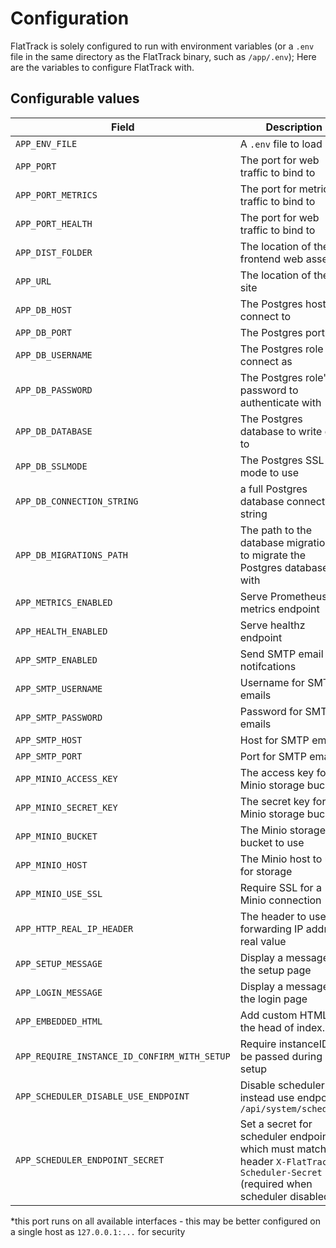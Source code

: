 # Configuration

FlatTrack is solely configured to run with environment variables (or a `.env` file in the same directory as the FlatTrack binary, such as `/app/.env`); Here are the variables to configure FlatTrack with.

## Configurable values

| Field                                        | Description                                                                                                                   | Default               |
|----------------------------------------------|-------------------------------------------------------------------------------------------------------------------------------|-----------------------|
| `APP_ENV_FILE`                               | A `.env` file to load                                                                                                         | `.env`                |
| `APP_PORT`                                   | The port for web traffic to bind to                                                                                           | `:8080` *             |
| `APP_PORT_METRICS`                           | The port for metrics traffic to bind to                                                                                       | `:2112` *             |
| `APP_PORT_HEALTH`                            | The port for web traffic to bind to                                                                                           | `:8081` *             |
| `APP_DIST_FOLDER`                            | The location of the frontend web assets                                                                                       | `./dist`              |
| `APP_URL`                                    | The location of the site                                                                                                      | `""`                  |
| `APP_DB_HOST`                                | The Postgres host to connect to                                                                                               | `localhost`           |
| `APP_DB_PORT`                                | The Postgres port use                                                                                                         | `5432`                |
| `APP_DB_USERNAME`                            | The Postgres role to connect as                                                                                               | `flattrack`           |
| `APP_DB_PASSWORD`                            | The Postgres role's password to authenticate with                                                                             | `flattrack`           |
| `APP_DB_DATABASE`                            | The Postgres database to write data to                                                                                        | `flattrack`           |
| `APP_DB_SSLMODE`                             | The Postgres SSL mode to use                                                                                                  | `disable`             |
| `APP_DB_CONNECTION_STRING`                   | a full Postgres database connection string                                                                                    |                       |
| `APP_DB_MIGRATIONS_PATH`                     | The path to the database migrations to migrate the Postgres database with                                                     | `./kodata/migrations` |
| `APP_METRICS_ENABLED`                        | Serve Prometheus metrics endpoint                                                                                             | `"true"`              |
| `APP_HEALTH_ENABLED`                         | Serve healthz endpoint                                                                                                        | `"true"`              |
| `APP_SMTP_ENABLED`                           | Send SMTP email notifcations                                                                                                  | `"false"`             |
| `APP_SMTP_USERNAME`                          | Username for SMTP emails                                                                                                      | `""`                  |
| `APP_SMTP_PASSWORD`                          | Password for SMTP emails                                                                                                      | `""`                  |
| `APP_SMTP_HOST`                              | Host for SMTP emails                                                                                                          | `""`                  |
| `APP_SMTP_PORT`                              | Port for SMTP emails                                                                                                          | `""`                  |
| `APP_MINIO_ACCESS_KEY`                       | The access key for a Minio storage bucket                                                                                     |                       |
| `APP_MINIO_SECRET_KEY`                       | The secret key for a Minio storage bucket                                                                                     |                       |
| `APP_MINIO_BUCKET`                           | The Minio storage bucket to use                                                                                               |                       |
| `APP_MINIO_HOST`                             | The Minio host to use for storage                                                                                             |                       |
| `APP_MINIO_USE_SSL`                          | Require SSL for a Minio connection                                                                                            |                       |
| `APP_HTTP_REAL_IP_HEADER`                    | The header to use for forwarding IP address real value                                                                        | `""`                  |
| `APP_SETUP_MESSAGE`                          | Display a message on the setup page                                                                                           | `""`                  |
| `APP_LOGIN_MESSAGE`                          | Display a message on the login page                                                                                           | `""`                  |
| `APP_EMBEDDED_HTML`                          | Add custom HTML to the head of index.html                                                                                     | `""`                  |
| `APP_REQUIRE_INSTANCE_ID_CONFIRM_WITH_SETUP` | Require instanceID to be passed during setup                                                                                  | `false`               |
| `APP_SCHEDULER_DISABLE_USE_ENDPOINT`         | Disable scheduler and instead use endpoint `/api/system/scheduler`                                                            | `false`               |
| `APP_SCHEDULER_ENDPOINT_SECRET`              | Set a secret for scheduler endpoint which must match header `X-FlatTrack-Scheduler-Secret` (required when scheduler disabled) |                      |

\*this port runs on all available interfaces - this may be better configured on a single host as `127.0.0.1:...` for security

